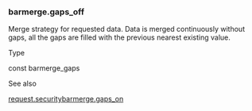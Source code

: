 ### barmerge.gaps\_off

Merge strategy for requested data. Data is merged continuously without gaps, all the gaps are filled with the previous nearest existing value.

Type

const barmerge\_gaps

See also

[request.security](#fun_request.security)[barmerge.gaps\_on](#const_barmerge.gaps_on)
